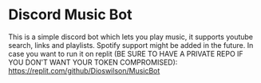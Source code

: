 # Discord Music Bot

This is a simple discord bot which lets you play music, it supports youtube search, links and playlists.
Spotify support might be added in the future.
In case you want to run it on replit (BE SURE TO HAVE A PRIVATE REPO IF YOU DON'T WANT YOUR TOKEN COMPROMISED): https://replit.com/github/Dioswilson/MusicBot